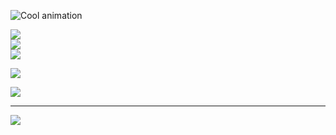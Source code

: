 ![Cool animation](my.gif.gif)


![](https://github-readme-stats.vercel.app/api?username=foevertigo&theme=highcontrast&hide_border=false&include_all_commits=true&count_private=true)<br/>
![](https://nirzak-streak-stats.vercel.app/?user=foevertigo&theme=highcontrast&hide_border=false)<br/>
![](https://github-readme-stats.vercel.app/api/top-langs/?username=foevertigo&theme=highcontrast&hide_border=false&include_all_commits=true&count_private=true&layout=compact)


![](https://github-profile-trophy.vercel.app/?username=foevertigo&theme=radical&no-frame=false&no-bg=false&margin-w=4)

![](https://github-contributor-stats.vercel.app/api?username=foevertigo&limit=5&theme=dark&combine_all_yearly_contributions=true)

---
[![](https://visitcount.itsvg.in/api?id=foevertigo&icon=0&color=0)](https://visitcount.itsvg.in)

<!-- Proudly created with GPRM ( https://gprm.itsvg.in ) -->

